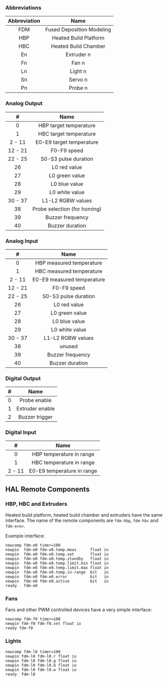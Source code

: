 ### Abbreviations
| Abbreviation      | Name    |
| :----: | :-----: |
| FDM | Fused Deposition Modeling |
| HBP | Heated Build Platform |
| HBC | Heated Build Chamber |
| En | Extruder n |
| Fn | Fan n |
| Ln | Light n |
| Sn | Servo n |
| Pn | Probe n |

### Analog Output
| #      | Name    |
| :----: | :-----: |
| 0 | HBP target temperature |
| 1 | HBC target temperature |
| 2 - 11 | E0-E9 target temperature |
| 12 - 21 | F0-F9 speed |
| 22 - 25 | S0-S3 pulse duration |
| 26 | L0 red value |
| 27 | L0 green value |
| 28 | L0 blue value |
| 29 | L0 white value |
| 30 - 37 | L1-L2 RGBW values |
| 38 | Probe selection (for homing) |
| 39 | Buzzer frequency |
| 40 | Buzzer duration |

### Analog Input
| #      | Name    |
| :----: | :-----: |
| 0 | HBP measured temperature |
| 1 | HBC measured temperature |
| 2 - 11 | E0-E9 measured temperature |
| 12 - 21 | F0-F9 speed |
| 22 - 25 | S0-S3 pulse duration |
| 26 | L0 red value |
| 27 | L0 green value |
| 28 | L0 blue value |
| 29 | L0 white value |
| 30 - 37 | L1-L2 RGBW values |
| 38 | unused |
| 39 | Buzzer frequency |
| 40 | Buzzer duration |

### Digital Output
| #      | Name    |
| :----: | :-----: |
| 0 | Probe enable |
| 1 | Extruder enable |
| 2 | Buzzer trigger |

### Digital Input
| #      | Name    |
| :----: | :-----: |
| 0 | HBP temperature in range |
| 1 | HBC temperature in range |
| 2 - 11 | E0-E9 temperature in range |

## HAL Remote Components


### HBP, HBC and Extruders
Heated build platform, heated build chamber and extruders have the same interface. The name of the remote components are `fdm-hbp`, `fdm-hbc` and `fdm-e<n>`.

Example interface:

    newcomp fdm-e0 timer=100
    newpin  fdm-e0 fdm-e0.temp.meas      float in
    newpin  fdm-e0 fdm-e0.temp.set       float io
    newpin  fdm-e0 fdm-e0.temp.standby   float in
    newpin  fdm-e0 fdm-e0.temp.limit.min float in
    newpin  fdm-e0 fdm-e0.temp.limit.max float in
    newpin  fdm-e0 fdm-e0.temp.in-range  bit   in
    newpin  fdm-e0 fdm-e0.error          bit   in
    newpin  fdm-e0 fdm-e0.active         bit   in
    ready   fdm-e0
    
### Fans
Fans and other PWM controlled devices have a very simple interface:

    newcomp fdm-f0 timer=100
    newpin fdm-f0 fdm-f0.set float io
    ready fdm-f0

### Lights

    newcomp fdm-l0 timer=100
    newpin fdm-l0 fdm-l0.r float io
    newpin fdm-l0 fdm-l0.g float io
    newpin fdm-l0 fdm-l0.b float io
    newpin fdm-l0 fdm-l0.w float io
    ready  fdm-l0